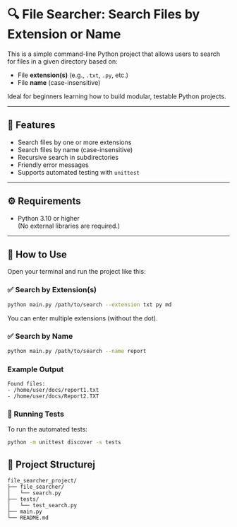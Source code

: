 # 🔍 File Searcher: Search Files by Extension or Name

This is a simple command-line Python project that allows users to search for files in a given directory based on:

- File **extension(s)** (e.g., `.txt`, `.py`, etc.)
- File **name** (case-insensitive)

Ideal for beginners learning how to build modular, testable Python projects.

---

## 📌 Features

- Search files by one or more extensions
- Search files by name (case-insensitive)
- Recursive search in subdirectories
- Friendly error messages
- Supports automated testing with `unittest`

---

## ⚙️ Requirements

- Python 3.10 or higher  
  (No external libraries are required.)

---

## 🚀 How to Use

Open your terminal and run the project like this:

### ✅ Search by Extension(s)

```bash
python main.py /path/to/search --extension txt py md
```

You can enter multiple extensions (without the dot).

### ✅ Search by Name

```bash
python main.py /path/to/search --name report

```

### Example Output

```
Found files:
- /home/user/docs/report1.txt
- /home/user/docs/Report2.TXT

```

### 🧪 Running Tests

To run the automated tests:

```bash
python -m unittest discover -s tests

```

## 📁 Project Structurej

```
file_searcher_project/
├── file_searcher/
│   └── search.py
├── tests/
│   └── test_search.py
├── main.py
└── README.md

```
